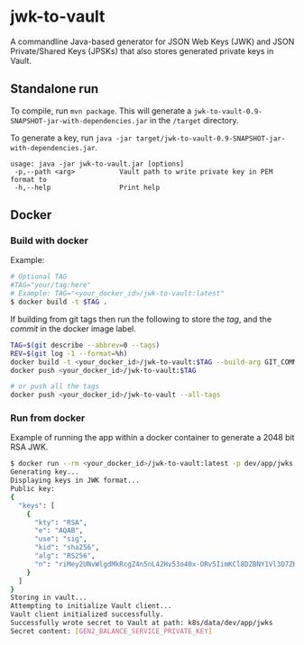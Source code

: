# jwk-to-vault

A commandline Java-based generator for JSON Web Keys (JWK) and JSON Private/Shared Keys (JPSKs) that also stores generated private keys in Vault.

## Standalone run

To compile, run `mvn package`. This will generate a `jwk-to-vault-0.9-SNAPSHOT-jar-with-dependencies.jar` in the `/target` directory.

To generate a key, run `java -jar target/jwk-to-vault-0.9-SNAPSHOT-jar-with-dependencies.jar`.

```
usage: java -jar jwk-to-vault.jar [options]
 -p,--path <arg>           Vault path to write private key in PEM format to
 -h,--help                 Print help
```

## Docker

### Build with docker
Example:


```bash
# Optional TAG
#TAG="your/tag:here"
# Example: TAG="<your_docker_id>/jwk-to-vault:latest"
$ docker build -t $TAG .
```

If building from git tags then run the following to store the *tag*, and the *commit*
in the docker image label.

```bash
TAG=$(git describe --abbrev=0 --tags)
REV=$(git log -1 --format=%h)
docker build -t <your_docker_id>/jwk-to-vault:$TAG --build-arg GIT_COMMIT=$REV --build-arg GIT_TAG=$TAG .
docker push <your_docker_id>/jwk-to-vault:$TAG

# or push all the tags
docker push <your_docker_id>/jwk-to-vault --all-tags
```

### Run from docker

Example of running the app  within a docker container to generate a 2048 bit RSA JWK.

```bash
$ docker run --rm <your_docker_id>/jwk-to-vault:latest -p dev/app/jwks
Generating key...
Displaying keys in JWK format...
Public key:
{
  "keys": [
    {
      "kty": "RSA",
      "e": "AQAB",
      "use": "sig",
      "kid": "sha256",
      "alg": "RS256",
      "n": "riMey2UNvWlgdMkRcgZ4n5nL42Hv53o40x-ORv5IimKCl8DZBNY1Vl3D7ZKxk46wxqaiefDwgxjPjCdWuLN8ppwo9GhPv-XrYQzwfXGGPELRxo-AGaS2Ox41Sju6_66tl10HnXa46mEmXsiHolINxTVZVSxJe_fCMtM9Dd4xkxWaxx1nw94zH2-4XrEZqzWiNUqq7t_dPLXb7704EYqBdp7skhlxDfjNDZSh0qHobrCrOGlm5txolfriL99rCFpSNIvLcYJDmGRxz1ougBFzXuEslHeXP4YykZfoHdr1ITcpxKV5Z-ys8yk3o8jCOSgdgF1z77y9SXcSOthkGDCJLQ"
    }
  ]
}
Storing in vault...
Attempting to initialize Vault client...
Vault client initialized successfully.
Successfully wrote secret to Vault at path: k8s/data/dev/app/jwks
Secret content: [GEN2_BALANCE_SERVICE_PRIVATE_KEY]
```
